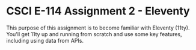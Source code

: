 # CSCI E-114 Assignment 2 - Eleventy

This purpose of this assignment is to become familiar with Eleventy (11ty).  You'll get 11ty up and running from scratch and use some key features, including using data from APIs.  

